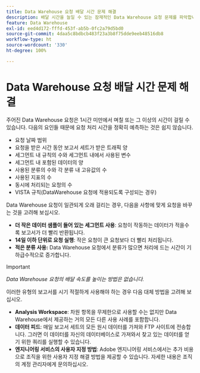 ```yaml
---
title: Data Warehouse 요청 배달 시간 문제 해결
description: 배달 시간을 늘일 수 있는 잠재적인 Data Warehouse 요청 문제를 파악합니다.
feature: Data Warehouse
exl-id: eed4d172-fffd-453f-ab5b-0fc2a79d5bd0
source-git-commit: 4daa5c8bdbcb483f23a3b8f75dde9eeb48516db8
workflow-type: ht
source-wordcount: '330'
ht-degree: 100%

---
```


# Data Warehouse 요청 배달 시간 문제 해결

주어진 Data Warehouse 요청은 1시간 미만에서 며칠 또는 그 이상의 시간이 걸릴 수 있습니다. 다음의 요인들 때문에 요청 처리 시간을 정확히 예측하는 것은 쉽지 않습니다.

* 요청 날짜 범위
* 요청을 받은 시간 동안 보고서 세트가 받은 트래픽 양
* 세그먼트 내 규칙의 수와 세그먼트 내에서 사용된 변수
* 세그먼트 내 포함된 데이터의 양
* 사용된 분류의 수와 각 분류 내 고유값의 수
* 사용된 지표의 수
* 동시에 처리되는 요청의 수
* VISTA 규칙(DataWarehouse 요청에 적용되도록 구성되는 경우)

Data Warehouse 요청이 일관되게 오래 걸리는 경우, 다음을 사항에 맞게 요청을 바꾸는 것을 고려해 보십시오.

* **더 작은 데이터 샘플이 들어 있는 세그먼트 사용**: 요청이 작동하는 데이터가 적을수록 보고서가 더 빨리 반환됩니다.
* **14일 이하 단위로 요청 실행**: 작은 요청이 큰 요청보다 더 빨리 처리됩니다.
* **적은 분류 사용:** Data Warehouse 요청에서 분류가 많으면 처리에 드는 시간이 기하급수적으로 증가합니다.

>[!IMPORTANT]
>
> *Data Warehouse 요청의 배달 속도를 높이는 방법은 없습니다.*

이러한 유형의 보고서를 시기 적절하게 사용해야 하는 경우 다음 대체 방법을 고려해 보십시오.

* **Analysis Workspace**: 차원 항목을 무제한으로 사용할 수는 없지만 Data Warehouse에서 제공하는 거의 모든 다른 사용 사례를 포함합니다.
* **데이터 피드**: 매일 보고서 세트의 모든 원시 데이터를 가져와 FTP 사이트에 전송합니다. 그러면 이 데이터를 자신의 데이터베이스로 가져와서 찾고 있는 데이터를 얻기 위한 쿼리를 실행할 수 있습니다.
* **엔지니어링 서비스의 사용자 지정 방법**: Adobe 엔지니어링 서비스에서는 추가 비용으로 조직을 위한 사용자 지정 해결 방법을 제공할 수 있습니다. 자세한 내용은 조직의 계정 관리자에게 문의하십시오.
